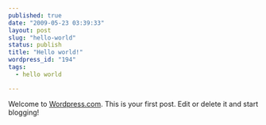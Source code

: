 ```yaml
---
published: true
date: "2009-05-23 03:39:33"
layout: post
slug: "hello-world"
status: publish
title: "Hello world!"
wordpress_id: "194"
tags: 
  - hello world

---
```


Welcome to [Wordpress.com](http://wordpress.com/). This is your first post. Edit or delete it and start blogging!
